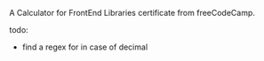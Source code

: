 A Calculator for FrontEnd Libraries certificate from freeCodeCamp.


todo:

- find a regex for in case of decimal